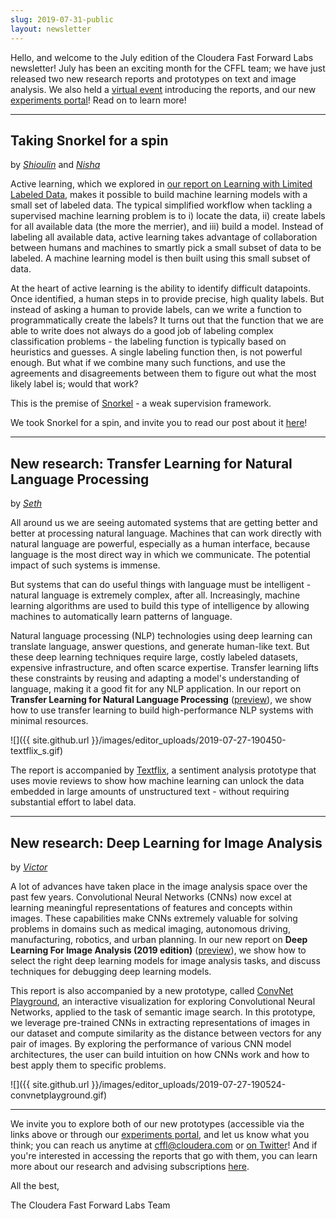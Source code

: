 ```yaml
---
slug: 2019-07-31-public
layout: newsletter
---
```


Hello, and welcome to the July edition of the Cloudera Fast Forward Labs newsletter!  July has been an exciting month for the CFFL team; we have just released two new research reports and prototypes on text and image analysis. We also held a [virtual event](https://www.cloudera.com/about/events/webinars/cffl-virtual-event-7-2019.html?utm_medium=email&utm_source=newsletter&utm_campaign=ml&src=newsletter&cid=7012H000001l3VK&utm_content=FFL_Showcase_Organic_AMER_Webinar_2019-07-24) introducing the reports, and our new [experiments portal](https://experiments.fastforwardlabs.com/)! Read on to learn more! 

---

## Taking Snorkel for a spin
by *[Shioulin](https://twitter.com/shioulin_sam)* and *[Nisha](https://twitter.com/NishaMuktewar)*

Active learning, which we explored in [our report on Learning with Limited Labeled Data](https://blog.fastforwardlabs.com/2019/04/02/a-guide-to-learning-with-limited-labeled-data.html), makes it possible to build machine learning models with a small set of labeled data. The typical simplified workflow when tackling a supervised machine learning problem is to i) locate the data, ii) create labels for all available data (the more the merrier), and iii) build a model. Instead of labeling all available data, active learning takes advantage of collaboration between humans and machines to smartly pick a small subset of data to be labeled. A machine learning model is then built using this small subset of data.

At the heart of active learning is the ability to identify difficult datapoints. Once identified, a human steps in to provide precise, high quality labels. But instead of asking a human to provide labels, can we write a function to programmatically create the labels? It turns out that the function that we are able to write does not always do a good job of labeling complex classification problems - the labeling function is typically based on heuristics and guesses. A single labeling function then, is not powerful enough. But what if we combine many such functions, and use the agreements and disagreements between them to figure out what the most likely label is; would that work?

This is the premise of [Snorkel](https://github.com/HazyResearch/snorkel) - a weak supervision framework.

We took Snorkel for a spin, and invite you to read our post about it [here](https://blog.fastforwardlabs.com/2019/07/08/snorkel_final.html)!

---

## New research: Transfer Learning for Natural Language Processing

by *[Seth](https://twitter.com/shendrickson16)*

All around us we are seeing automated systems that are getting better and better at processing natural language. Machines that can work directly with natural language are powerful, especially as a human interface, because language is the most direct way in which we communicate. The potential impact of such systems is immense.

But systems that can do useful things with language must be intelligent - natural language is extremely complex, after all. Increasingly, machine learning algorithms are used to build this type of intelligence by allowing machines to automatically learn patterns of language.

Natural language processing (NLP) technologies using deep learning can translate language, answer questions, and generate human-like text. But these deep learning techniques require large, costly labeled datasets, expensive infrastructure, and often scarce expertise. Transfer learning lifts these constraints by reusing and adapting a model's understanding of language, making it a good fit for any NLP application. In our report on **Transfer Learning for Natural Language Processing** ([preview](https://blog.fastforwardlabs.com/2019/07/17/new-research-transfer-learning-for-natural-language-processing.html)), we show how to use transfer learning to build high-performance NLP systems with minimal resources.

![]({{ site.github.url }}/images/editor_uploads/2019-07-27-190450-textflix_s.gif)

The report is accompanied by [Textflix](https://textflix.fastforwardlabs.com/), a sentiment analysis prototype that uses movie reviews to show how machine learning can unlock the data embedded in large amounts of unstructured text  - without requiring substantial effort to label data. 

---

## New research: Deep Learning for Image Analysis
by *[Victor](https://twitter.com/vykthur)*

A lot of advances have taken place in the image analysis space over the past few years. Convolutional Neural Networks (CNNs) now excel at learning meaningful representations of features and concepts within images. These capabilities make CNNs extremely valuable for solving problems in domains such as medical imaging, autonomous driving, manufacturing, robotics, and urban planning. In our new report on **Deep Learning For Image Analysis (2019 edition)** ([preview](
https://blog.fastforwardlabs.com/2019/07/22/new-research-deep-learning-for-image-analysis.html)), we show how to select the right deep learning models for image analysis tasks, and discuss techniques for debugging deep learning models.

This report is also accompanied by a new prototype, called [ConvNet Playground](https://convnetplayground.fastforwardlabs.com/#/), an interactive visualization for exploring Convolutional Neural Networks, applied to the task of semantic image search. In this prototype, we leverage pre-trained CNNs in extracting representations of images in our dataset and compute similarity as the distance between vectors for any pair of images. By exploring the performance of various CNN model architectures, the user can build intuition on how CNNs work and how to best apply them to specific problems. 

![]({{ site.github.url }}/images/editor_uploads/2019-07-27-190524-convnetplayground.gif)

---

We invite you to explore both of our new prototypes (accessible via the links above or through our [experiments portal](https://experiments.fastforwardlabs.com/), and let us know what you think; you can reach us anytime at [cffl@cloudera.com](mailto:cffl@cloudera.com) or [on Twitter](https://twitter.com/FastForwardLabs)!  And if you're interested in accessing the reports that go with them, you can learn more about our research and advising subscriptions [here](https://www.cloudera.com/products/fast-forward-labs-research.html).

All the best,

The Cloudera Fast Forward Labs Team